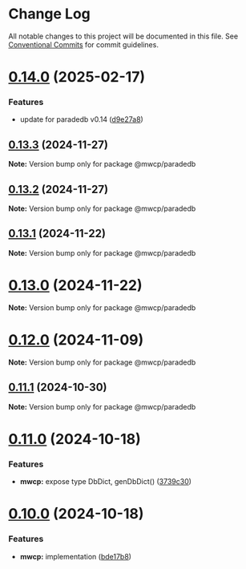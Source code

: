 # Change Log

All notable changes to this project will be documented in this file.
See [Conventional Commits](https://conventionalcommits.org) for commit guidelines.

# [0.14.0](https://github.com/waitingsong/paradedb/compare/v0.13.3...v0.14.0) (2025-02-17)


### Features

* update for paradedb v0.14 ([d9e27a8](https://github.com/waitingsong/paradedb/commit/d9e27a8fa28bf9c0cb99d686df302c530c7d5c87))





## [0.13.3](https://github.com/waitingsong/paradedb/compare/v0.13.2...v0.13.3) (2024-11-27)

**Note:** Version bump only for package @mwcp/paradedb





## [0.13.2](https://github.com/waitingsong/paradedb/compare/v0.13.1...v0.13.2) (2024-11-27)

**Note:** Version bump only for package @mwcp/paradedb





## [0.13.1](https://github.com/waitingsong/paradedb/compare/v0.13.0...v0.13.1) (2024-11-22)

**Note:** Version bump only for package @mwcp/paradedb





# [0.13.0](https://github.com/waitingsong/paradedb/compare/v0.12.0...v0.13.0) (2024-11-22)

**Note:** Version bump only for package @mwcp/paradedb





# [0.12.0](https://github.com/waitingsong/paradedb/compare/v0.11.1...v0.12.0) (2024-11-09)

**Note:** Version bump only for package @mwcp/paradedb





## [0.11.1](https://github.com/waitingsong/paradedb/compare/v0.11.0...v0.11.1) (2024-10-30)

**Note:** Version bump only for package @mwcp/paradedb





# [0.11.0](https://github.com/waitingsong/paradedb/compare/v0.10.0...v0.11.0) (2024-10-18)


### Features

* **mwcp:** expose type DbDict, genDbDict() ([3739c30](https://github.com/waitingsong/paradedb/commit/3739c30d32ed794efb3c4b2cdc00d9b8fb319ce7))





# [0.10.0](https://github.com/waitingsong/paradedb/compare/v0.9.3...v0.10.0) (2024-10-18)


### Features

* **mwcp:** implementation ([bde17b8](https://github.com/waitingsong/paradedb/commit/bde17b8735cfa810ea8925a206a2a277050f78fc))

